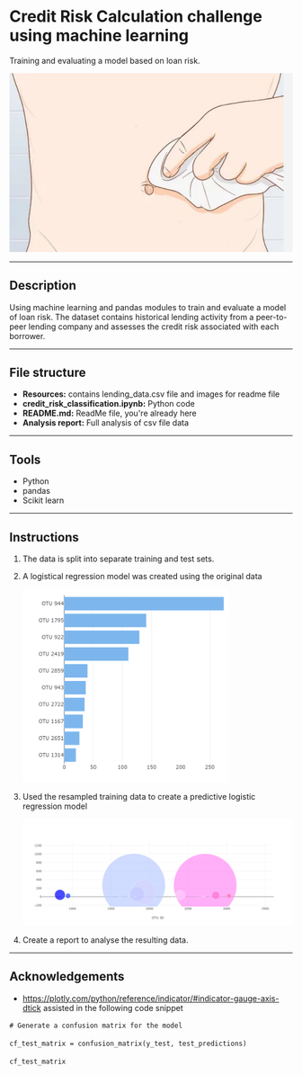 # Credit Risk Calculation challenge using machine learning
Training and evaluating a model based on loan risk.

<img width="1440" alt="Belly button cleaning" src="https://github.com/Tarynfo1/belly-button-challenge/blob/392a69e46dcbf6a7225bef728568b1e3a9326be7/Images/bellybuttonclean.png">

*** 
## Description
Using machine learning and pandas modules to train and evaluate a model of loan risk. The dataset contains historical lending activity from a peer-to-peer lending company and assesses the credit risk associated with each borrower.

***
## File structure
- __Resources:__ contains lending_data.csv file and images for readme file
- __credit_risk_classification.ipynb:__ Python code
- __README.md:__ ReadMe file, you're already here
- __Analysis report:__ Full analysis of csv file data

***
## Tools
- Python
- pandas
- Scikit learn
***
## Instructions
1. The data is split into separate training and test sets.

 2. A logistical regression model was created using the original data 
    
    <img width="366" alt="bar_chart" src="https://github.com/Tarynfo1/belly-button-challenge/blob/392a69e46dcbf6a7225bef728568b1e3a9326be7/Images/bar_chart.png">

 3. Used the resampled training data to create a predictive logistic regression model
    
    <img width="913" alt="bubble_chart" src="https://github.com/Tarynfo1/belly-button-challenge/blob/392a69e46dcbf6a7225bef728568b1e3a9326be7/Images/bubble_chart.png">

  4. Create a report to analyse the resulting data.
 
***
## Acknowledgements
- https://plotly.com/python/reference/indicator/#indicator-gauge-axis-dtick assisted in the following code snippet
```
# Generate a confusion matrix for the model

cf_test_matrix = confusion_matrix(y_test, test_predictions)

cf_test_matrix
```

